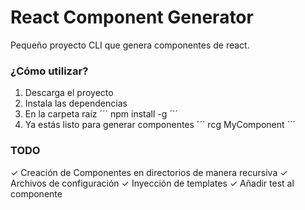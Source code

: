 # React Component Generator

Pequeño proyecto CLI que genera componentes de react.

### ¿Cómo utilizar?

1. Descarga el proyecto
2. Instala las dependencias
3. En la carpeta raíz 
´´´
npm install -g
´´´
4. Ya estás listo para generar componentes
´´´
rcg MyComponent
´´´

### TODO

✓ Creación de Componentes en directorios de manera recursiva
✓ Archivos de configuración
✓ Inyección de templates
✓ Añadir test al componente